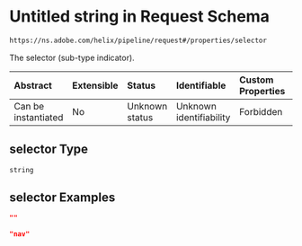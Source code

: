 # Untitled string in Request Schema

```txt
https://ns.adobe.com/helix/pipeline/request#/properties/selector
```

The selector (sub-type indicator).

| Abstract            | Extensible | Status         | Identifiable            | Custom Properties | Additional Properties | Access Restrictions | Defined In                                                         |
| :------------------ | :--------- | :------------- | :---------------------- | :---------------- | :-------------------- | :------------------ | :----------------------------------------------------------------- |
| Can be instantiated | No         | Unknown status | Unknown identifiability | Forbidden         | Allowed               | none                | [request.schema.json*](request.schema.json "open original schema") |

## selector Type

`string`

## selector Examples

```json
""
```

```json
"nav"
```
